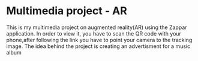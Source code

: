 # Multimedia project - AR
This is my multimedia project on augmented reality(AR) using the Zappar application. In order to view it, you have to scan the QR code with your phone,after following the link you have to point your camera to the tracking image. The idea behind the project is creating an advertisment for a music album
